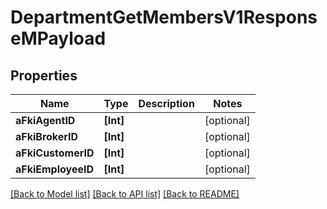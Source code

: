 # DepartmentGetMembersV1ResponseMPayload

## Properties
Name | Type | Description | Notes
------------ | ------------- | ------------- | -------------
**aFkiAgentID** | **[Int]** |  | [optional] 
**aFkiBrokerID** | **[Int]** |  | [optional] 
**aFkiCustomerID** | **[Int]** |  | [optional] 
**aFkiEmployeeID** | **[Int]** |  | [optional] 

[[Back to Model list]](../README.md#documentation-for-models) [[Back to API list]](../README.md#documentation-for-api-endpoints) [[Back to README]](../README.md)


